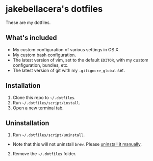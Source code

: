 # jakebellacera's dotfiles

These are my dotfiles.

## What's included

* My custom configuration of various settings in OS X.
* My custom bash configuration.
* The latest version of vim, set to the default `EDITOR`, with my custom configuration, bundles, etc.
* The latest version of git with my `.gitignore_global` set.

## Installation

1. Clone this repo to `~/.dotfiles`.
2. Run `~/.dotfiles/script/install`.
3. Open a new terminal tab.

## Uninstallation

1. Run `~/.dotfiles/script/uninstall`.
  * Note that this will not uninstall `brew`. Please [uninstall it manually][homebrew-uninstall].
2. Remove the `~/.dotfiles` folder.

[homebrew-uninstall]: https://github.com/Homebrew/brew/blob/master/share/doc/homebrew/FAQ.md#how-do-i-uninstall-homebrew
